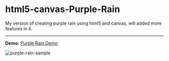 # html5-canvas-Purple-Rain

My version of creating purple rain using html5 and canvas, will added more features in it.

---

**Demo:** [Purple Rain Demo](https://muhammadmoiz200099.github.io/Purple-Rain-Using-Html-5-Canvas/)

![purple-rain-sample](Extras/rain.gif)
